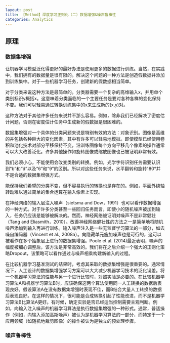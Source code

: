 ```yaml
---
layout: post
title: 【Method】深度学习正则化（二）数据增强&噪声鲁棒性
categories: Analytics
---
```


## 原理

### 数据集增强

让机器学习模型泛化得更好的最好办法是使用更多的数据进行训练。当然，在实践中，我们拥有的数据量是很有限的。解决这个问题的一种方法是创造假数据并添加到训练集中。对于一些机器学习任务，创建新的假数据相当简单。

对于分类来说这种方法是最简单的。分类器需要一个复杂的高维输入x，并用单个类别标识y概括x。这意味着分类面临的一个主要任务是要对各种各样的变化保持不变。我们可以轻易通过转换训练集中的x来生成新的(x,y)对。

这种方法对于其他许多任务来说并不那么容易。例如，除非我们已经解决了密度估计问题，否则在密度估计任务中生成新的假数据是很困难的。

数据集增强对一个具体的分类问题来说是特别有效的方法：对象识别。图像是高维的并包括各种巨大的变化因素，其中有许多可以轻易地模拟。即使模型已经使用卷积和池化技术对部分平移保持不变，沿训练图像每个方向平移几个像素的操作通常可以大大改善泛化。许多其他操作如旋转图像或缩放图像也已被证明非常有效。

我们必须小心，不能使用会改变类别的转换。例如，光学字符识别任务需要认识到“b”和“d”以及“6”和“9”的区别。所以对这些任务来说，水平翻转和旋转180°并不是合适的数据集增强方式。

能保持我们希望的分类不变，但不容易执行的转换也是存在的。例如，平面外绕轴转动难以通过简单的集合运算在输入像素上实现。

在神经网络的输入层注入噪声（sietsma and Dow，1991）也可以看作数据增强的一种方式。对于许多分类甚至一些回归任务而言，即使小的随机噪声被加到输入，任务仍应该是能够被解决的。然而，神经网络被证明对噪声不是非常健壮（Tang and Eliasmith，2010）。改善神经网络健壮性的方法之一是简单地将随机噪声添加到输入再进行训练。输入噪声注入是一些无监督学习算法的一部分，如去噪自编码器（Vincent et al., 2008a）。向隐藏单元施加噪声也是可行的，这可以被看作在多个抽象层上进行的数据集增强。Poole et al. (2014)最近表明，噪声的幅度被细心调整后，该方法是非常高效的。我们将在之后介绍一个强大的正则化策略Dropout，该策略可以看作通过与噪声相乘构建新输入的过程。

在比较机器学习基准测试的结果时，考虑其采取的数据集增强是很重要的。通常情况下，人工设计的数据集增强学习方案可以大大减少机器学习技术的泛化误差。将一个机器学习算法的性能与另一个进行比较时，对照实验是必要的。在比较机器学习算法A和机器学习算法B时，应该确保这两个算法使用同一人工转换的数据后表现良好。假设算法A在没有数据集增强时表现不佳，而B结合大量人工转换的数据后表现良好。在这样的情况下，很可能是合成转换引起了性能改进，而不是机器学习算法B比算法A更好。有时候，确定实验是否已经适当控制需要主观判断。例如，向输入注入噪声的机器学习算法是执行数据集增强的一种形式。通常，普适操作（例如，向输入添加高斯噪声）被认为是机器学习算法的一部分，而特定于一个应用领域（如随机地裁剪图像）的操作被认为是独立的预处理步骤。

### 噪声鲁棒性

